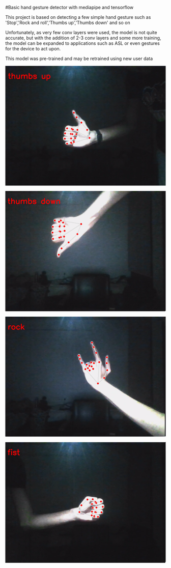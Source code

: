 #Basic hand gesture detector with mediapipe and tensorflow

This project is based on detecting a few simple hand gesture such as 'Stop','Rock and roll','Thumbs up','Thumbs down' and so on

Unfortunately, as very few conv layers were used, the model is not quite accurate, but with the addition of 2-3 conv layers and some more training, the model can be expanded to applications such as ASL or even gestures for the device to act upon.

This model was pre-trained and may be retrained using new user data

![Thumbs up](./images/thumbs_up.png "Thumbs up")

![Thumbs down](./images/thumbs_down.png "Thumbs down")

![rock](./images/rock.png "Rock")

![Fist](./images/fist.png "Fist")
